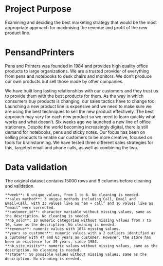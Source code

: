 # Project Purpose
Examining and deciding the best marketing strategy that would be the most appropriate approach for maximising the revenue and profit of the new product line. 

# PensandPrinters

Pens and Printers was founded in 1984 and provides high quality office products to large organizations. We are a trusted provider of everything from pens and notebooks to desk chairs and monitors. We don’t produce our own products but sell those made by other companies.

We have built long lasting relationships with our customers and they trust us to provide them with the best products for them. As the way in which consumers buy products is changing, our sales tactics have to change too. Launching a new product line is expensive and we need to make sure we are using the best techniques to sell the new product effectively. The best approach may vary for each new product so we need to learn quickly what works and what doesn’t. Six weeks ago we launched a new line of office stationery. Despite the world becoming increasingly digital, there is still demand for notebooks, pens and sticky notes. Our focus has been on selling products to enable our customers to be more creative, focused on tools for brainstorming. We have tested three different sales strategies for this, targeted email and phone calls, as well as combining the two.

# Data validation

The original dataset contains 15000 rows and 8 columns before cleaning and validation.

    **week**: 6 unique values, from 1 to 6. No cleaning is needed.
    **sales_method**: 3 unique methods including Call, Email and Email+Call, with 23 values like as “em + call” and 10 values like as “email” were corrected.
    **customer_id**: character variable without missing values, same as the description. No cleaning is needed.
    **nb_sold**: 10 numeric categories without missing values from 7 to 16, same as the description. No cleaning is needed.
    **revenue**: numeric values with 1074 missing values.
    **years_as_customer**: numeric values with a 2 outliers identified as a customer with 47 and 63 years as customer. However, the store has been in existence for 39 years, since 1984.
    **nb_site_visits**: numeric values without missing values, same as the description. No cleaning is needed.
    **state**: 50 possible values without missing values, same as the description. No cleaning is needed.
